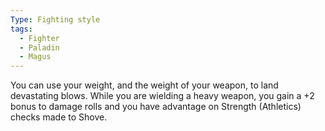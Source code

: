```yaml
---
Type: Fighting style
tags:
  - Fighter
  - Paladin
  - Magus
---
```

You can use your weight, and the weight of your weapon, to land devastating blows. While you are wielding a heavy weapon, you gain a +2 bonus to damage rolls and you have advantage on Strength (Athletics) checks made to Shove.